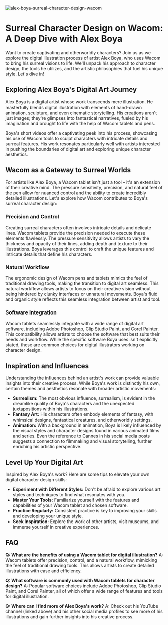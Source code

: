 ![alex-boya-surreal-character-design-wacom](https://images.pexels.com/photos/8834235/pexels-photo-8834235.jpeg?auto=compress&cs=tinysrgb&fit=crop&h=627&w=1200)

# Surreal Character Design on Wacom: A Deep Dive with Alex Boya

Want to create captivating and otherworldly characters? Join us as we explore the digital illustration process of artist Alex Boya, who uses Wacom to bring his surreal visions to life. We'll unpack his approach to character design, the tools he utilizes, and the artistic philosophies that fuel his unique style. Let's dive in!

## Exploring Alex Boya's Digital Art Journey

Alex Boya is a digital artist whose work transcends mere illustration. He masterfully blends digital illustration with elements of hand-drawn animation, sculpture, and even cinematic storytelling. His creations aren't just images; they're glimpses into fantastical narratives, fueled by his imagination and brought to life with the help of Wacom tablets and pens.

Boya's short videos offer a captivating peek into his process, showcasing his use of Wacom tools to sculpt characters with intricate details and surreal features. His work resonates particularly well with artists interested in pushing the boundaries of digital art and exploring unique character aesthetics.

## Wacom as a Gateway to Surreal Worlds

For artists like Alex Boya, a Wacom tablet isn't just a tool – it's an extension of their creative mind. The pressure sensitivity, precision, and natural feel of the pen allow for nuanced control and the ability to create incredibly detailed illustrations. Let's explore how Wacom contributes to Boya's surreal character design:

### Precision and Control

Creating surreal characters often involves intricate details and delicate lines. Wacom tablets provide the precision needed to execute these elements flawlessly. The pressure sensitivity allows artists to vary the thickness and opacity of their lines, adding depth and texture to their illustrations. Boya leverages this control to craft the unique features and intricate details that define his characters.

### Natural Workflow

The ergonomic design of Wacom pens and tablets mimics the feel of traditional drawing tools, making the transition to digital art seamless. This natural workflow allows artists to focus on their creative vision without being hindered by clunky interfaces or unnatural movements. Boya's fluid and organic style reflects this seamless integration between artist and tool.

### Software Integration

Wacom tablets seamlessly integrate with a wide range of digital art software, including Adobe Photoshop, Clip Studio Paint, and Corel Painter. This compatibility allows artists to choose the software that best suits their needs and workflow. While the specific software Boya uses isn't explicitly stated, these are common choices for digital illustrators working on character design.

## Inspiration and Influences

Understanding the influences behind an artist's work can provide valuable insights into their creative process. While Boya's work is distinctly his own, certain themes and aesthetics resonate with broader artistic movements:

*   **Surrealism:** The most obvious influence, surrealism, is evident in the dreamlike quality of Boya's characters and the unexpected juxtapositions within his illustrations.
*   **Fantasy Art:** His characters often embody elements of fantasy, with whimsical designs, fantastical creatures, and otherworldly settings.
*   **Animation:** With a background in animation, Boya is likely influenced by the visual styles and character designs found in various animated films and series. Even the reference to Cannes in his social media posts suggests a connection to filmmaking and visual storytelling, further enriching his artistic perspective.

## Level Up Your Digital Art

Inspired by Alex Boya's work? Here are some tips to elevate your own digital character design skills:

*   **Experiment with Different Styles:** Don't be afraid to explore various art styles and techniques to find what resonates with you.
*   **Master Your Tools:** Familiarize yourself with the features and capabilities of your Wacom tablet and chosen software.
*   **Practice Regularly:** Consistent practice is key to improving your skills and developing your unique style.
*   **Seek Inspiration:** Explore the work of other artists, visit museums, and immerse yourself in creative experiences.

## FAQ

**Q: What are the benefits of using a Wacom tablet for digital illustration?**
A: Wacom tablets offer precision, control, and a natural workflow, mimicking the feel of traditional drawing tools. This allows artists to create detailed illustrations with ease and efficiency.

**Q: What software is commonly used with Wacom tablets for character design?**
A: Popular software choices include Adobe Photoshop, Clip Studio Paint, and Corel Painter, all of which offer a wide range of features and tools for digital illustration.

**Q: Where can I find more of Alex Boya's work?**
A: Check out his YouTube channel (linked above) and his other social media profiles to see more of his illustrations and gain further insights into his creative process.
